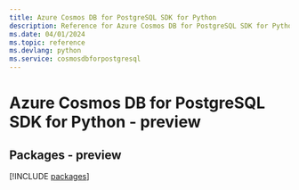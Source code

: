 ```yaml
---
title: Azure Cosmos DB for PostgreSQL SDK for Python
description: Reference for Azure Cosmos DB for PostgreSQL SDK for Python
ms.date: 04/01/2024
ms.topic: reference
ms.devlang: python
ms.service: cosmosdbforpostgresql
---
```

# Azure Cosmos DB for PostgreSQL SDK for Python - preview
## Packages - preview
[!INCLUDE [packages](cosmos-db-for-postgresql-index.md)]
